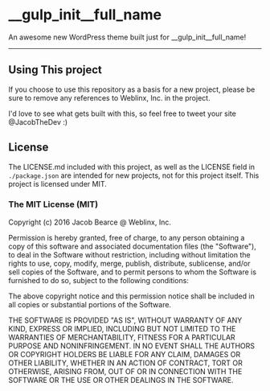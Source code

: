 # __gulp_init__full_name

An awesome new WordPress theme built just for __gulp_init__full_name!

---

## Using This project

If you choose to use this repository as a basis for a new project, please be sure to remove any references to Weblinx, Inc. in the project.

I'd love to see what gets built with this, so feel free to tweet your site @JacobTheDev :)

## License

The LICENSE.md included with this project, as well as the LICENSE field in `./package.json` are intended for new projects, not for this project itself. This project is licensed under MIT.

### The MIT License (MIT)

Copyright (c) 2016 Jacob Bearce @ Weblinx, Inc.

Permission is hereby granted, free of charge, to any person obtaining a copy of this software and associated documentation files (the "Software"), to deal in the Software without restriction, including without limitation the rights to use, copy, modify, merge, publish, distribute, sublicense, and/or sell copies of the Software, and to permit persons to whom the Software is furnished to do so, subject to the following conditions:

The above copyright notice and this permission notice shall be included in all copies or substantial portions of the Software.

THE SOFTWARE IS PROVIDED "AS IS", WITHOUT WARRANTY OF ANY KIND, EXPRESS OR IMPLIED, INCLUDING BUT NOT LIMITED TO THE WARRANTIES OF MERCHANTABILITY, FITNESS FOR A PARTICULAR PURPOSE AND NONINFRINGEMENT. IN NO EVENT SHALL THE AUTHORS OR COPYRIGHT HOLDERS BE LIABLE FOR ANY CLAIM, DAMAGES OR OTHER LIABILITY, WHETHER IN AN ACTION OF CONTRACT, TORT OR OTHERWISE, ARISING FROM, OUT OF OR IN CONNECTION WITH THE SOFTWARE OR THE USE OR OTHER DEALINGS IN THE SOFTWARE.
